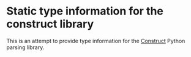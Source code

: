 # Static type information for the construct library

This is an attempt to provide type information for the [Construct](https://construct.readthedocs.io/) Python parsing library.
